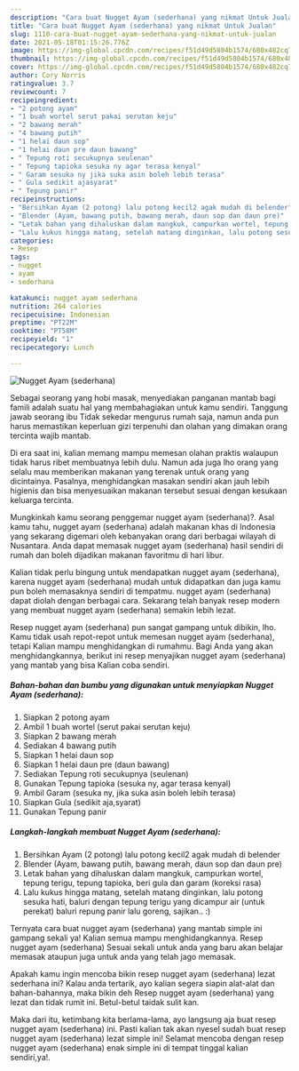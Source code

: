 ```yaml
---
description: "Cara buat Nugget Ayam (sederhana) yang nikmat Untuk Jualan"
title: "Cara buat Nugget Ayam (sederhana) yang nikmat Untuk Jualan"
slug: 1110-cara-buat-nugget-ayam-sederhana-yang-nikmat-untuk-jualan
date: 2021-05-18T01:15:26.776Z
image: https://img-global.cpcdn.com/recipes/f51d49d5804b1574/680x482cq70/nugget-ayam-sederhana-foto-resep-utama.jpg
thumbnail: https://img-global.cpcdn.com/recipes/f51d49d5804b1574/680x482cq70/nugget-ayam-sederhana-foto-resep-utama.jpg
cover: https://img-global.cpcdn.com/recipes/f51d49d5804b1574/680x482cq70/nugget-ayam-sederhana-foto-resep-utama.jpg
author: Cory Norris
ratingvalue: 3.7
reviewcount: 7
recipeingredient:
- "2 potong ayam"
- "1 buah wortel serut pakai serutan keju"
- "2 bawang merah"
- "4 bawang putih"
- "1 helai daun sop"
- "1 helai daun pre daun bawang"
- " Tepung roti secukupnya seulenan"
- " Tepung tapioka sesuka ny agar terasa kenyal"
- " Garam sesuka ny jika suka asin boleh lebih terasa"
- " Gula sedikit ajasyarat"
- " Tepung panir"
recipeinstructions:
- "Bersihkan Ayam (2 potong) lalu potong kecil2 agak mudah di belender"
- "Blender (Ayam, bawang putih, bawang merah, daun sop dan daun pre)"
- "Letak bahan yang dihaluskan dalam mangkuk, campurkan wortel, tepung terigu, tepung tapioka, beri gula dan garam (koreksi rasa)"
- "Lalu kukus hingga matang, setelah matang dinginkan, lalu potong sesuka hati, baluri dengan tepung terigu yang dicampur air (untuk perekat) baluri repung panir lalu goreng, sajikan.. :)"
categories:
- Resep
tags:
- nugget
- ayam
- sederhana

katakunci: nugget ayam sederhana 
nutrition: 264 calories
recipecuisine: Indonesian
preptime: "PT22M"
cooktime: "PT58M"
recipeyield: "1"
recipecategory: Lunch

---
```



![Nugget Ayam (sederhana)](https://img-global.cpcdn.com/recipes/f51d49d5804b1574/680x482cq70/nugget-ayam-sederhana-foto-resep-utama.jpg)

Sebagai seorang yang hobi masak, menyediakan panganan mantab bagi famili adalah suatu hal yang membahagiakan untuk kamu sendiri. Tanggung jawab seorang ibu Tidak sekedar mengurus rumah saja, namun anda pun harus memastikan keperluan gizi terpenuhi dan olahan yang dimakan orang tercinta wajib mantab.

Di era  saat ini, kalian memang mampu memesan olahan praktis walaupun tidak harus ribet membuatnya lebih dulu. Namun ada juga lho orang yang selalu mau memberikan makanan yang terenak untuk orang yang dicintainya. Pasalnya, menghidangkan masakan sendiri akan jauh lebih higienis dan bisa menyesuaikan makanan tersebut sesuai dengan kesukaan keluarga tercinta. 



Mungkinkah kamu seorang penggemar nugget ayam (sederhana)?. Asal kamu tahu, nugget ayam (sederhana) adalah makanan khas di Indonesia yang sekarang digemari oleh kebanyakan orang dari berbagai wilayah di Nusantara. Anda dapat memasak nugget ayam (sederhana) hasil sendiri di rumah dan boleh dijadikan makanan favoritmu di hari libur.

Kalian tidak perlu bingung untuk mendapatkan nugget ayam (sederhana), karena nugget ayam (sederhana) mudah untuk didapatkan dan juga kamu pun boleh memasaknya sendiri di tempatmu. nugget ayam (sederhana) dapat diolah dengan berbagai cara. Sekarang telah banyak resep modern yang membuat nugget ayam (sederhana) semakin lebih lezat.

Resep nugget ayam (sederhana) pun sangat gampang untuk dibikin, lho. Kamu tidak usah repot-repot untuk memesan nugget ayam (sederhana), tetapi Kalian mampu menghidangkan di rumahmu. Bagi Anda yang akan menghidangkannya, berikut ini resep menyajikan nugget ayam (sederhana) yang mantab yang bisa Kalian coba sendiri.

<!--inarticleads1-->

##### Bahan-bahan dan bumbu yang digunakan untuk menyiapkan Nugget Ayam (sederhana):

1. Siapkan 2 potong ayam
1. Ambil 1 buah wortel (serut pakai serutan keju)
1. Siapkan 2 bawang merah
1. Sediakan 4 bawang putih
1. Siapkan 1 helai daun sop
1. Siapkan 1 helai daun pre (daun bawang)
1. Sediakan  Tepung roti secukupnya (seulenan)
1. Gunakan  Tepung tapioka (sesuka ny, agar terasa kenyal)
1. Ambil  Garam (sesuka ny, jika suka asin boleh lebih terasa)
1. Siapkan  Gula (sedikit aja,syarat)
1. Gunakan  Tepung panir




<!--inarticleads2-->

##### Langkah-langkah membuat Nugget Ayam (sederhana):

1. Bersihkan Ayam (2 potong) lalu potong kecil2 agak mudah di belender
1. Blender (Ayam, bawang putih, bawang merah, daun sop dan daun pre)
1. Letak bahan yang dihaluskan dalam mangkuk, campurkan wortel, tepung terigu, tepung tapioka, beri gula dan garam (koreksi rasa)
1. Lalu kukus hingga matang, setelah matang dinginkan, lalu potong sesuka hati, baluri dengan tepung terigu yang dicampur air (untuk perekat) baluri repung panir lalu goreng, sajikan.. :)




Ternyata cara buat nugget ayam (sederhana) yang mantab simple ini gampang sekali ya! Kalian semua mampu menghidangkannya. Resep nugget ayam (sederhana) Sesuai sekali untuk anda yang baru akan belajar memasak ataupun juga untuk anda yang telah jago memasak.

Apakah kamu ingin mencoba bikin resep nugget ayam (sederhana) lezat sederhana ini? Kalau anda tertarik, ayo kalian segera siapin alat-alat dan bahan-bahannya, maka bikin deh Resep nugget ayam (sederhana) yang lezat dan tidak rumit ini. Betul-betul taidak sulit kan. 

Maka dari itu, ketimbang kita berlama-lama, ayo langsung aja buat resep nugget ayam (sederhana) ini. Pasti kalian tak akan nyesel sudah buat resep nugget ayam (sederhana) lezat simple ini! Selamat mencoba dengan resep nugget ayam (sederhana) enak simple ini di tempat tinggal kalian sendiri,ya!.

